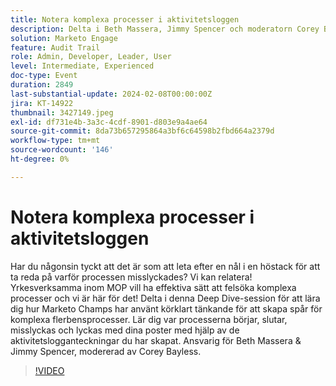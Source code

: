```yaml
---
title: Notera komplexa processer i aktivitetsloggen
description: Delta i Beth Massera, Jimmy Spencer och moderatorn Corey Bayless i den här Deep Dive-sessionen för att hitta innovativ felsökningsteknik för komplexa flerbensprocesser i Marketo, med aktivitetsloggsanteckningar för att spåra var processerna börjar, slutar, misslyckas och lyckas.
solution: Marketo Engage
feature: Audit Trail
role: Admin, Developer, Leader, User
level: Intermediate, Experienced
doc-type: Event
duration: 2849
last-substantial-update: 2024-02-08T00:00:00Z
jira: KT-14922
thumbnail: 3427149.jpeg
exl-id: df731e4b-3a3c-4cdf-8901-d803e9a4ae64
source-git-commit: 8da73b657295864a3bf6c64598b2fbd664a2379d
workflow-type: tm+mt
source-wordcount: '146'
ht-degree: 0%

---
```


# Notera komplexa processer i aktivitetsloggen

Har du någonsin tyckt att det är som att leta efter en nål i en höstack för att ta reda på varför processen misslyckades? Vi kan relatera! Yrkesverksamma inom MOP vill ha effektiva sätt att felsöka komplexa processer och vi är här för det! Delta i denna Deep Dive-session för att lära dig hur Marketo Champs har använt körklart tänkande för att skapa spår för komplexa flerbensprocesser. Lär dig var processerna börjar, slutar, misslyckas och lyckas med dina poster med hjälp av de aktivitetslogganteckningar du har skapat. Ansvarig för Beth Massera &amp; Jimmy Spencer, modererad av Corey Bayless.

>[!VIDEO](https://video.tv.adobe.com/v/3427149/?learn=on)
